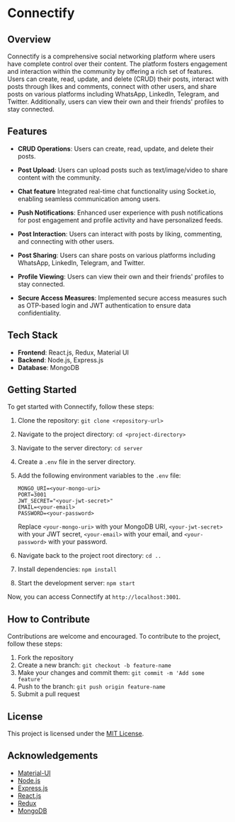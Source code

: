 # Connectify

## Overview

Connectify is a comprehensive social networking platform where users have complete control over their content. The platform fosters engagement and interaction within the community by offering a rich set of features. Users can create, read, update, and delete (CRUD) their posts, interact with posts through likes and comments, connect with other users, and share posts on various platforms including WhatsApp, LinkedIn, Telegram, and Twitter. Additionally, users can view their own and their friends' profiles to stay connected.

## Features

- **CRUD Operations**: Users can create, read, update, and delete their posts.
- **Post Upload**: Users can upload posts such as text/image/video to share content with the community.
- **Chat feature** Integrated real-time chat functionality using Socket.io, enabling seamless communication among users.
- **Push Notifications**: Enhanced user experience with push notifications for post engagement and profile activity and have personalized feeds.
- **Post Interaction**: Users can interact with posts by liking, commenting, and connecting with other users.
- **Post Sharing**: Users can share posts on various platforms including WhatsApp, LinkedIn, Telegram, and Twitter.
- **Profile Viewing**: Users can view their own and their friends' profiles to stay connected.

- **Secure Access Measures**: Implemented secure access measures such as OTP-based login and JWT authentication to ensure data confidentiality.

## Tech Stack

- **Frontend**: React.js, Redux, Material UI
- **Backend**: Node.js, Express.js
- **Database**: MongoDB

## Getting Started

To get started with Connectify, follow these steps:

1. Clone the repository: `git clone <repository-url>`
2. Navigate to the project directory: `cd <project-directory>`
3. Navigate to the server directory: `cd server`
4. Create a `.env` file in the server directory.
5. Add the following environment variables to the `.env` file:

   ```
   MONGO_URI=<your-mongo-uri>
   PORT=3001
   JWT_SECRET="<your-jwt-secret>"
   EMAIL=<your-email>
   PASSWORD=<your-password>
   ```

   Replace `<your-mongo-uri>` with your MongoDB URI, `<your-jwt-secret>` with your JWT secret, `<your-email>` with your email, and `<your-password>` with your password.

6. Navigate back to the project root directory: `cd ..`
7. Install dependencies: `npm install`
8. Start the development server: `npm start`

Now, you can access Connectify at `http://localhost:3001`.

## How to Contribute

Contributions are welcome and encouraged. To contribute to the project, follow these steps:

1. Fork the repository
2. Create a new branch: `git checkout -b feature-name`
3. Make your changes and commit them: `git commit -m 'Add some feature'`
4. Push to the branch: `git push origin feature-name`
5. Submit a pull request

## License

This project is licensed under the [MIT License](LICENSE).

## Acknowledgements

- [Material-UI](https://material-ui.com/)
- [Node.js](https://nodejs.org/)
- [Express.js](https://expressjs.com/)
- [React.js](https://reactjs.org/)
- [Redux](https://redux.js.org/)
- [MongoDB](https://www.mongodb.com/)
